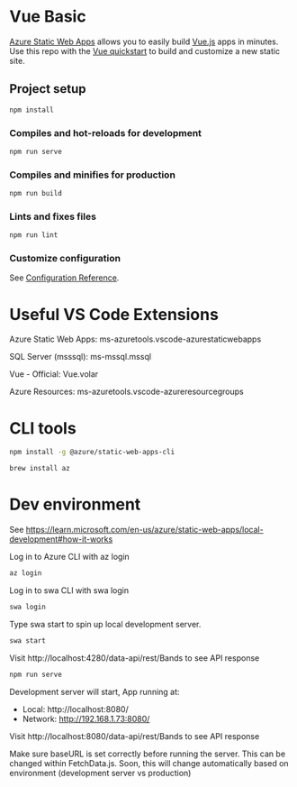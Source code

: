 # Vue Basic

[Azure Static Web Apps](https://docs.microsoft.com/azure/static-web-apps/overview) allows you to easily build [Vue.js](https://vuejs.org/) apps in minutes. Use this repo with the [Vue quickstart](https://docs.microsoft.com/azure/static-web-apps/getting-started?tabs=vue) to build and customize a new static site.

## Project setup

```bash
npm install
```

### Compiles and hot-reloads for development

```bash
npm run serve
```

### Compiles and minifies for production

```bash
npm run build
```

### Lints and fixes files

```bash
npm run lint
```

### Customize configuration

See [Configuration Reference](https://cli.vuejs.org/config/).

# Useful VS Code Extensions

Azure Static Web Apps: ms-azuretools.vscode-azurestaticwebapps

SQL Server (msssql): ms-mssql.mssql

Vue - Official: Vue.volar

Azure Resources: ms-azuretools.vscode-azureresourcegroups


# CLI tools

```bash
npm install -g @azure/static-web-apps-cli
```

```bash
brew install az
```

# Dev environment

See https://learn.microsoft.com/en-us/azure/static-web-apps/local-development#how-it-works

Log in to Azure CLI with az login

```bash
az login
```

Log in to swa CLI with swa login

```bash
swa login
```

Type swa start to spin up local development server. 

```bash
swa start
```

Visit http://localhost:4280/data-api/rest/Bands to see API response


```bash
npm run serve
```
Development server will start, App running at:
  - Local:   http://localhost:8080/
  - Network: http://192.168.1.73:8080/

Visit http://localhost:8080/data-api/rest/Bands to see API response

Make sure baseURL is set correctly before running the server. This can be changed within FetchData.js. Soon, this will change automatically based on environment (development server vs production)